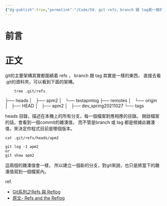```yaml
---
{"dg-publish":true,"permalink":"/Code/59. git refs，branch 跟 tag是一樣的。/","tags":["💻"],"created":"","updated":""}
---
```


# 前言
# 正文

git的主要架構其實都圍繞着 refs ，
branch 跟 tag 其實是一樣的東西，
直接去看 .git的資料夾，可以看到下面的架構。
```
	tree .git/refs
```

├── heads
│   ├── apm2
│   └── testapmlog
├── remotes
│   └── origin
│       ├── HEAD
│       ├── apm2
│       ├── dev_spring20211027
└── tags



heads 目錄，描述在本機上的所有分支，每一個檔案對應相應的目錄。
開啟檔案的話，會看到一個commit的雜湊值，
而不管是branch 或 tag 都是根據此雜湊值，來決定你程式目前是哪個版本。

```
cat .git/refs/heads/apm2

git log -1 apm2 
or
git show apm2
```
這兩個的雜湊值會一樣，
所以建立一個新的分支，對git來說，也只是將當下的雜湊值寫到一個檔案內。



ref.
- [Git系列之Refs 與 Reflog](https://codertw.com/%E8%BB%9F%E9%AB%94%E9%96%8B%E7%99%BC%E5%B7%A5%E5%85%B7/25108/)
- [原文- Refs and the Reflog](https://www.atlassian.com/git/tutorials/refs-and-the-reflog)